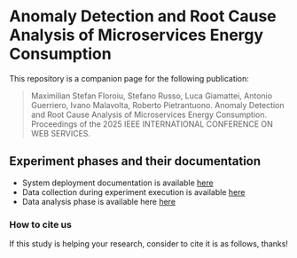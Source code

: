 # Anomaly Detection and Root Cause Analysis of Microservices Energy Consumption
This repository is a companion page for the following publication:
> Maximilian Stefan Floroiu, Stefano Russo, Luca Giamattei, Antonio Guerriero, Ivano Malavolta, Roberto Pietrantuono. Anomaly Detection and Root Cause Analysis of Microservices Energy Consumption. Proceedings of the 2025 IEEE INTERNATIONAL CONFERENCE ON WEB SERVICES.

## Experiment phases and their documentation

-  System deployment documentation is available [here](https://github.com/uDEVOPS2020/Anomaly-Detection-and-Root-Cause-Analysis-of-Microservices-Energy-Consumption/blob/main/vuDevOps/microservices-demo/README.md)
-  Data collection during experiment execution is available [here](https://github.com/uDEVOPS2020/Anomaly-Detection-and-Root-Cause-Analysis-of-Microservices-Energy-Consumption/blob/main/vuDevOps/data_collection/README.md)
-  Data analysis phase is available here [here](https://github.com/uDEVOPS2020/Anomaly-Detection-and-Root-Cause-Analysis-of-Microservices-Energy-Consumption/blob/main/Data%20Analysis/README.md)

### How to cite us
If this study is helping your research, consider to cite it is as follows, thanks!
